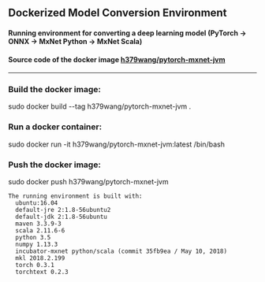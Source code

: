 ## Dockerized Model Conversion Environment
#### Running environment for converting a deep learning model (PyTorch -> ONNX -> MxNet Python -> MxNet Scala)
#### Source code of the docker image [h379wang/pytorch-mxnet-jvm](https://hub.docker.com/r/h379wang/pytorch-mxnet-jvm/)

----------
### Build the docker image:
sudo docker build --tag h379wang/pytorch-mxnet-jvm .

### Run a docker container:
sudo docker run -it h379wang/pytorch-mxnet-jvm:latest /bin/bash

### Push the docker image:
sudo docker push h379wang/pytorch-mxnet-jvm

```
The running environment is built with:
  ubuntu:16.04
  default-jre 2:1.8-56ubuntu2
  default-jdk 2:1.8-56ubuntu
  maven 3.3.9-3
  scala 2.11.6-6
  python 3.5
  numpy 1.13.3
  incubator-mxnet python/scala (commit 35fb9ea / May 10, 2018)
  mkl 2018.2.199
  torch 0.3.1
  torchtext 0.2.3
```
